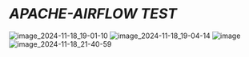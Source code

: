 # *APACHE-AIRFLOW TEST*


![image_2024-11-18_19-01-10](https://github.com/user-attachments/assets/f69bd06d-ae62-46e9-882f-9c4f9e2b0f57)
![image_2024-11-18_19-04-14](https://github.com/user-attachments/assets/b0349f9b-b559-42f2-8d5b-fd05553df4db)
![image](https://github.com/user-attachments/assets/84fb3a95-2cb6-476e-b4ca-c1fd749ef267)
![image_2024-11-18_21-40-59](https://github.com/user-attachments/assets/27563da3-c85e-45d2-a954-1f73930edb94)
